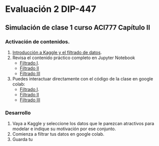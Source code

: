 # Evaluación 2 DIP-447

## Simulación de clase 1 curso ACI777 Capítulo II

### Activación de contenidos.

1. [Introducción a Kaggle y el filtrado de datos](Introduccion.ipynb).
2. Revisa el contenido práctico completo en Jupyter Notebook
     - [Filtrado I](FiltradoI.ipynb).
     - [Filtrado II](FiltradoII.ipynb)
     - [Filtrado III](FiltradoIII.ipynb)
3. Puedes interactuar directamente con el código de la clase en google colab:
     - [Filtrado I](FiltradoI.ipynb).
     - [Filtrado II](FiltradoII.ipynb)
     - [Filtrado III](FiltradoIII.ipynb)
  
### Desarrollo
1. Vaya a Kaggle y seleccione los datos que le parezcan atractivos para modelar e indique su motivación por ese conjunto.
2. Comienza a filtrar tus datos en google colab.
3. Guarda tu 


